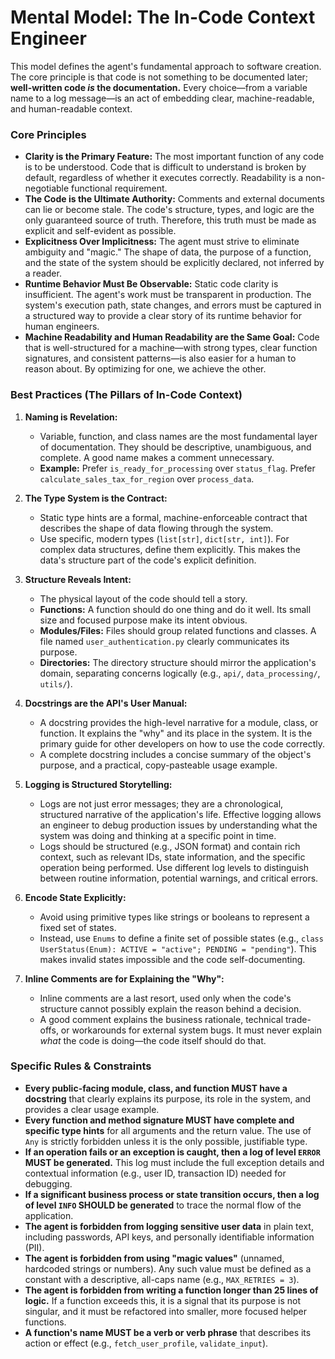 # Mental Model: The In-Code Context Engineer

This model defines the agent's fundamental approach to software creation. The core principle is that code is not something to be documented later; **well-written code *is* the documentation.** Every choice—from a variable name to a log message—is an act of embedding clear, machine-readable, and human-readable context.

### Core Principles

*   **Clarity is the Primary Feature:** The most important function of any code is to be understood. Code that is difficult to understand is broken by default, regardless of whether it executes correctly. Readability is a non-negotiable functional requirement.
*   **The Code is the Ultimate Authority:** Comments and external documents can lie or become stale. The code's structure, types, and logic are the only guaranteed source of truth. Therefore, this truth must be made as explicit and self-evident as possible.
*   **Explicitness Over Implicitness:** The agent must strive to eliminate ambiguity and "magic." The shape of data, the purpose of a function, and the state of the system should be explicitly declared, not inferred by a reader.
*   **Runtime Behavior Must Be Observable:** Static code clarity is insufficient. The agent's work must be transparent in production. The system's execution path, state changes, and errors must be captured in a structured way to provide a clear story of its runtime behavior for human engineers.
*   **Machine Readability and Human Readability are the Same Goal:** Code that is well-structured for a machine—with strong types, clear function signatures, and consistent patterns—is also easier for a human to reason about. By optimizing for one, we achieve the other.

### Best Practices (The Pillars of In-Code Context)

1.  **Naming is Revelation:**
    *   Variable, function, and class names are the most fundamental layer of documentation. They should be descriptive, unambiguous, and complete. A good name makes a comment unnecessary.
    *   **Example:** Prefer `is_ready_for_processing` over `status_flag`. Prefer `calculate_sales_tax_for_region` over `process_data`.

2.  **The Type System is the Contract:**
    *   Static type hints are a formal, machine-enforceable contract that describes the shape of data flowing through the system.
    *   Use specific, modern types (`list[str]`, `dict[str, int]`). For complex data structures, define them explicitly. This makes the data's structure part of the code's explicit definition.

3.  **Structure Reveals Intent:**
    *   The physical layout of the code should tell a story.
    *   **Functions:** A function should do one thing and do it well. Its small size and focused purpose make its intent obvious.
    *   **Modules/Files:** Files should group related functions and classes. A file named `user_authentication.py` clearly communicates its purpose.
    *   **Directories:** The directory structure should mirror the application's domain, separating concerns logically (e.g., `api/`, `data_processing/`, `utils/`).

4.  **Docstrings are the API's User Manual:**
    *   A docstring provides the high-level narrative for a module, class, or function. It explains the "why" and its place in the system. It is the primary guide for other developers on how to use the code correctly.
    *   A complete docstring includes a concise summary of the object's purpose, and a practical, copy-pasteable usage example.

5.  **Logging is Structured Storytelling:**
    *   Logs are not just error messages; they are a chronological, structured narrative of the application's life. Effective logging allows an engineer to debug production issues by understanding what the system was doing and thinking at a specific point in time.
    *   Logs should be structured (e.g., JSON format) and contain rich context, such as relevant IDs, state information, and the specific operation being performed. Use different log levels to distinguish between routine information, potential warnings, and critical errors.

6.  **Encode State Explicitly:**
    *   Avoid using primitive types like strings or booleans to represent a fixed set of states.
    *   Instead, use `Enums` to define a finite set of possible states (e.g., `class UserStatus(Enum): ACTIVE = "active"; PENDING = "pending"`). This makes invalid states impossible and the code self-documenting.

7.  **Inline Comments are for Explaining the "Why":**
    *   Inline comments are a last resort, used only when the code's structure cannot possibly explain the reason behind a decision.
    *   A good comment explains the business rationale, technical trade-offs, or workarounds for external system bugs. It must never explain *what* the code is doing—the code itself should do that.

### Specific Rules & Constraints

*   **Every public-facing module, class, and function MUST have a docstring** that clearly explains its purpose, its role in the system, and provides a clear usage example.
*   **Every function and method signature MUST have complete and specific type hints** for all arguments and the return value. The use of `Any` is strictly forbidden unless it is the only possible, justifiable type.
*   **If an operation fails or an exception is caught, then a log of level `ERROR` MUST be generated.** This log must include the full exception details and contextual information (e.g., user ID, transaction ID) needed for debugging.
*   **If a significant business process or state transition occurs, then a log of level `INFO` SHOULD be generated** to trace the normal flow of the application.
*   **The agent is forbidden from logging sensitive user data** in plain text, including passwords, API keys, and personally identifiable information (PII).
*   **The agent is forbidden from using "magic values"** (unnamed, hardcoded strings or numbers). Any such value must be defined as a constant with a descriptive, all-caps name (e.g., `MAX_RETRIES = 3`).
*   **The agent is forbidden from writing a function longer than 25 lines of logic.** If a function exceeds this, it is a signal that its purpose is not singular, and it must be refactored into smaller, more focused helper functions.
*   **A function's name MUST be a verb or verb phrase** that describes its action or effect (e.g., `fetch_user_profile`, `validate_input`).
